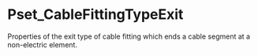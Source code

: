 # Pset_CableFittingTypeExit

Properties of the exit type of cable fitting which ends a cable segment at a non-electric element.
<!-- end of short definition -->

